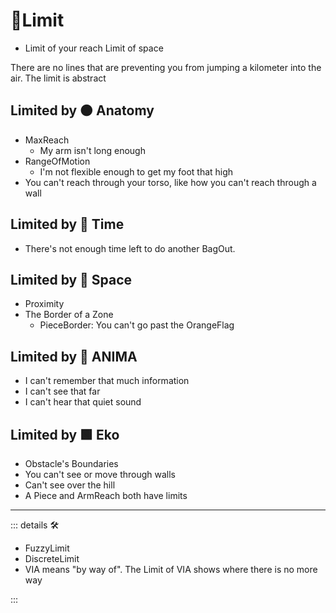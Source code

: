 # 🔻<via>Limit</via>

- Limit of your reach
Limit of space

There are no lines that are preventing you from jumping a kilometer into the air. The limit is abstract

## Limited by 🟠 Anatomy

- MaxReach
    - My arm isn't long enough
- RangeOfMotion
    - I'm not flexible enough to get my foot that high
- You can't reach through your torso, like how you can't reach through a wall

## Limited by 🔻 Time

- There's not enough time left to do another BagOut.

## Limited by 🔻 Space

- Proximity
- The Border of a Zone
    - PieceBorder: You can't go past the OrangeFlag

## Limited by 💜 ANIMA

- I can't remember that much information
- I can't see that far
- I can't hear that quiet sound

## Limited by  🟩 Eko

- Obstacle's Boundaries
- You can't see or move through walls
- Can't see over the hill
- A Piece and ArmReach both have limits

---

<!-- =================================================== -->
<!-- =================================================== -->
<!-- =================================================== -->
<!-- =================================================== -->
<!-- =================================================== -->
::: details 🛠

- FuzzyLimit
- DiscreteLimit
- VIA means "by way of". The Limit of VIA shows where there is no more way

:::
